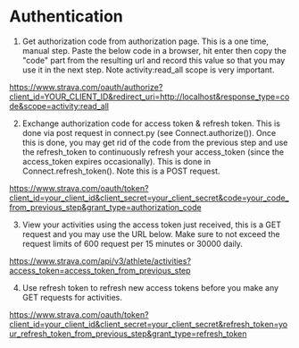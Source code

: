 # Authentication

1. Get authorization code from authorization page. This is a one time, manual step.
   Paste the below code in a browser, hit enter then copy the "code" part from the resulting url and
   record this value so that you may use it in the next step. Note activity:read_all scope is very important.

https://www.strava.com/oauth/authorize?client_id=YOUR_CLIENT_ID&redirect_uri=http://localhost&response_type=code&scope=activity:read_all

2. Exchange authorization code for access token & refresh token. This is done via post request in connect.py (see Connect.authorize()). Once
   this is done, you may get rid of the code from the previous step and use the refresh_token to continuously refresh your access_token (since the access_token expires occasionally). This is done in Connect.refresh_token(). Note this is a POST request.

https://www.strava.com/oauth/token?client_id=your_client_id&client_secret=your_client_secret&code=your_code_from_previous_step&grant_type=authorization_code

3. View your activities using the access token just received, this is a GET request and you may use the URL below. Make sure to not
   exceed the request limits of 600 request per 15 minutes or 30000 daily.

https://www.strava.com/api/v3/athlete/activities?access_token=access_token_from_previous_step

4. Use refresh token to refresh new access tokens before you make any GET requests for activities.

https://www.strava.com/oauth/token?client_id=your_client_id&client_secret=your_client_secret&refresh_token=your_refresh_token_from_previous_step&grant_type=refresh_token
